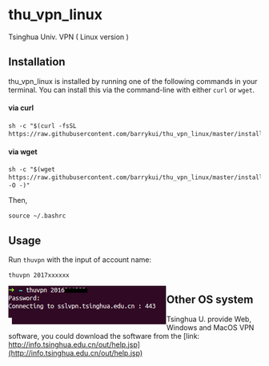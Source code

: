 # thu_vpn_linux
Tsinghua Univ. VPN ( Linux version )



## Installation

thu_vpn_linux is installed by running one of the following commands in your terminal. You can install this via the command-line with either `curl` or `wget`.

#### via curl

```shell
sh -c "$(curl -fsSL https://raw.githubusercontent.com/barrykui/thu_vpn_linux/master/install.sh)"
```

#### via wget

```shell
sh -c "$(wget https://raw.githubusercontent.com/barrykui/thu_vpn_linux/master/install.sh -O -)"
```


Then, 

```shell
source ~/.bashrc
```



## Usage 

Run `thuvpn` with the input of account name:

```
thuvpn 2017xxxxxx
```



<img src="img.png" style="float: left;">



## Other OS system



Tsinghua U. provide Web, Windows and MacOS VPN software, you could download the software from  the [link: http://info.tsinghua.edu.cn/out/help.jsp](http://info.tsinghua.edu.cn/out/help.jsp)



